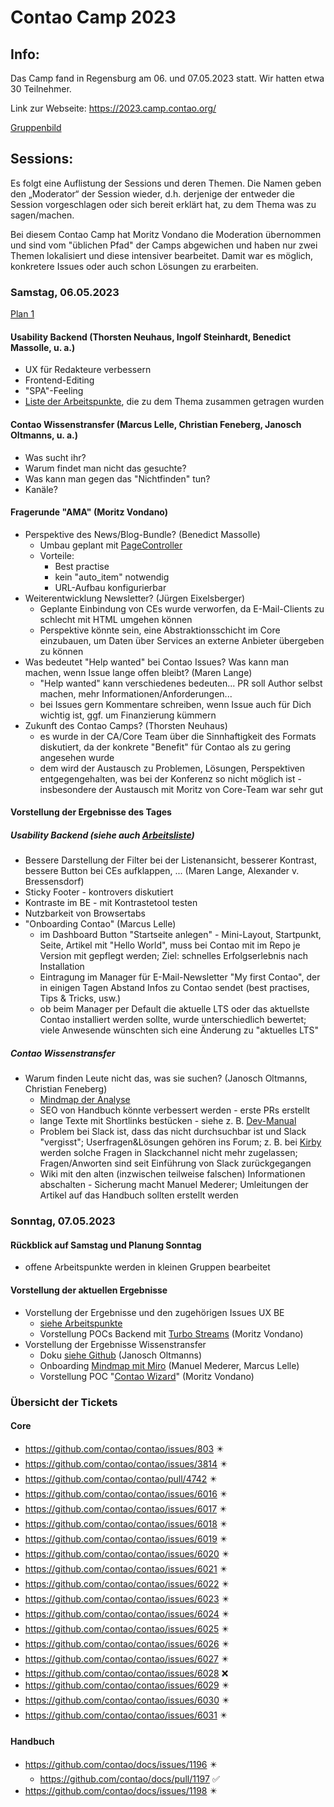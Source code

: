 # Contao Camp 2023

## Info:

Das Camp fand in Regensburg am 06. und 07.05.2023 statt. Wir hatten etwa 30 Teilnehmer.

Link zur Webseite: https://2023.camp.contao.org/

[Gruppenbild](2023_gruppenbild.jpg)

## Sessions:

Es folgt eine Auflistung der Sessions und deren Themen. Die Namen geben den
„Moderator“ der Session wieder, d.h. derjenige der entweder die Session
vorgeschlagen oder sich bereit erklärt hat, zu dem Thema was zu sagen/machen.

Bei diesem Contao Camp hat Moritz Vondano die Moderation übernommen und sind vom
"üblichen Pfad" der Camps abgewichen und haben nur zwei Themen lokalisiert und
diese intensiver bearbeitet. Damit war es möglich, konkretere Issues oder auch
schon Lösungen zu erarbeiten.

### Samstag, 06.05.2023

[Plan 1](2023_plan_tag1.jpg)

#### Usability Backend (Thorsten Neuhaus, Ingolf Steinhardt, Benedict Massolle, u. a.)

* UX für Redakteure verbessern
* Frontend-Editing
* "SPA"-Feeling
* [Liste der Arbeitspunkte](usability-backend.md), die zu dem Thema zusammen getragen wurden

#### Contao Wissenstransfer (Marcus Lelle, Christian Feneberg, Janosch Oltmanns, u. a.)

* Was sucht ihr?
* Warum findet man nicht das gesuchte?
* Was kann man gegen das "Nichtfinden" tun?
* Kanäle?

#### Fragerunde "AMA" (Moritz Vondano)

* Perspektive des News/Blog-Bundle? (Benedict Massolle)
    * Umbau geplant mit [PageController](https://docs.contao.org/dev/framework/page-controllers/)
    * Vorteile:
        * Best practise
        * kein "auto_item" notwendig
        * URL-Aufbau konfigurierbar
* Weiterentwicklung Newsletter? (Jürgen Eixelsberger)
    * Geplante Einbindung von CEs wurde verworfen, da E-Mail-Clients zu
      schlecht mit HTML umgehen können
    * Perspektive könnte sein, eine Abstraktionsschicht im Core einzubauen,
      um Daten über Services an externe Anbieter übergeben zu können
* Was bedeutet "Help wanted" bei Contao Issues? Was kann man machen, wenn Issue lange offen bleibt? (Maren Lange)
    * "Help wanted" kann verschiedenes bedeuten... PR soll Author selbst machen, mehr Informationen/Anforderungen...
    * bei Issues gern Kommentare schreiben, wenn Issue auch für Dich wichtig ist, ggf. um Finanzierung kümmern
* Zukunft des Contao Camps? (Thorsten Neuhaus)
    * es wurde in der CA/Core Team über die Sinnhaftigkeit des Formats diskutiert, da der konkrete "Benefit"
      für Contao als zu gering angesehen wurde
    * dem wird der Austausch zu Problemen, Lösungen, Perspektiven entgegengehalten, was bei der Konferenz so
      nicht möglich ist - insbesondere der Austausch mit Moritz von Core-Team war sehr gut

#### Vorstellung der Ergebnisse des Tages

##### Usability Backend (siehe auch [Arbeitsliste](usability-backend.md))

* Bessere Darstellung der Filter bei der Listenansicht, besserer Kontrast, bessere Button bei CEs
  aufklappen, ... (Maren Lange, Alexander v. Bressensdorf)
* Sticky Footer - kontrovers diskutiert
* Kontraste im BE - mit Kontrastetool testen
* Nutzbarkeit von Browsertabs
* "Onboarding Contao" (Marcus Lelle)
    * im Dashboard Button "Startseite anlegen" - Mini-Layout, Startpunkt, Seite, Artikel mit "Hello World", muss bei
      Contao mit im Repo je Version mit gepflegt werden; Ziel: schnelles Erfolgserlebnis nach Installation
    * Eintragung im Manager für E-Mail-Newsletter "My first Contao", der in einigen Tagen Abstand Infos zu Contao sendet
      (best practises, Tips & Tricks, usw.)
    * ob beim Manager per Default die aktuelle LTS oder das aktuellste Contao installiert werden sollte, wurde
      unterschiedlich bewertet; viele Anwesende wünschten sich eine Änderung zu "aktuelles LTS"

##### Contao Wissenstransfer

* Warum finden Leute nicht das, was sie suchen? (Janosch Oltmanns, Christian Feneberg)
    * [Mindmap der Analyse](2023_contao-wt-mindmap.pdf)
    * SEO von Handbuch könnte verbessert werden - erste PRs erstellt
    * lange Texte mit Shortlinks bestücken - siehe z. B.
      [Dev-Manual](https://docs.contao.org/dev/framework/templates/architecture/)
    * Problem bei Slack ist, dass das nicht durchsuchbar ist und Slack "vergisst"; Userfragen&Lösungen gehören ins
      Forum; z. B. bei [Kirby](https://getkirby.com/) werden solche Fragen in Slackchannel nicht mehr zugelassen;
      Fragen/Anworten sind seit Einführung von Slack zurückgegangen
    * Wiki mit den alten (inzwischen teilweise falschen) Informationen abschalten - Sicherung macht Manuel Mederer;
      Umleitungen der Artikel auf das Handbuch sollten erstellt werden

### Sonntag, 07.05.2023

#### Rückblick auf Samstag und Planung Sonntag

* offene Arbeitspunkte werden in kleinen Gruppen bearbeitet

#### Vorstellung der aktuellen Ergebnisse

* Vorstellung der Ergebnisse und den zugehörigen Issues UX BE
    * [siehe Arbeitspunkte](usability-backend.md)
    * Vorstellung POCs Backend mit [Turbo Streams](https://turbo.hotwired.dev/handbook/streams) (Moritz Vondano)
* Vorstellung der Ergebnisse Wissenstransfer
    * Doku [siehe Github](https://github.com/contao/docs/issues/1196) (Janosch Oltmanns)
    * Onboarding [Mindmap mit Miro](2023_camp_cto_onboarding.pdf) (Manuel Mederer, Marcus Lelle)
    * Vorstellung POC "[Contao Wizard](2023_be_wizards.webm)" (Moritz Vondano)


### Übersicht der Tickets

#### Core

* https://github.com/contao/contao/issues/803 :eight_pointed_black_star:
* https://github.com/contao/contao/issues/3814 :eight_pointed_black_star:
* https://github.com/contao/contao/pull/4742 :eight_pointed_black_star:
* https://github.com/contao/contao/issues/6016 :eight_pointed_black_star:
* https://github.com/contao/contao/issues/6017 :eight_pointed_black_star:
* https://github.com/contao/contao/issues/6018 :eight_pointed_black_star:
* https://github.com/contao/contao/issues/6019 :eight_pointed_black_star:
* https://github.com/contao/contao/issues/6020 :eight_pointed_black_star:
* https://github.com/contao/contao/issues/6021 :eight_pointed_black_star:
* https://github.com/contao/contao/issues/6022 :eight_pointed_black_star:
* https://github.com/contao/contao/issues/6023 :eight_pointed_black_star:
* https://github.com/contao/contao/issues/6024 :eight_pointed_black_star:
* https://github.com/contao/contao/issues/6025 :eight_pointed_black_star:
* https://github.com/contao/contao/issues/6026 :eight_pointed_black_star:
* https://github.com/contao/contao/issues/6027 :eight_pointed_black_star:
* https://github.com/contao/contao/issues/6028 :x:
* https://github.com/contao/contao/issues/6029 :eight_pointed_black_star:
* https://github.com/contao/contao/issues/6030 :eight_pointed_black_star:
* https://github.com/contao/contao/issues/6031 :eight_pointed_black_star:

#### Handbuch

* https://github.com/contao/docs/issues/1196 :eight_pointed_black_star:
    * https://github.com/contao/docs/pull/1197 :white_check_mark:
* https://github.com/contao/docs/issues/1198 :eight_pointed_black_star:

